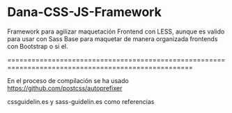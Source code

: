 ﻿# Dana-CSS-JS-Framework
Framework para agilizar maquetación Frontend con LESS, aunque es valido para
usar con Sass
Base para maquetar de manera organizada frontends con Bootstrap o si el.

====================================================================================================

En el proceso de compilación se ha usado https://github.com/postcss/autoprefixer

cssguidelin.es y sass-guidelin.es como referencias

